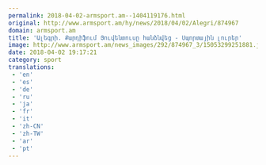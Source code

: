 ```yaml
---
permalink: 2018-04-02-armsport.am--1404119176.html
original: http://www.armsport.am/hy/news/2018/04/02/Alegri/874967
domain: armsport.am
title: 'Ալեգրի. Քարդիֆում Յուվենտուսը հանձնվեց - Սպորտային լուրեր'
image: http://www.armsport.am/news_images/292/874967_3/15053299251881.jpg
date: 2018-04-02 19:17:21
category: sport
translations: 
 - 'en'
 - 'es'
 - 'de'
 - 'ru'
 - 'ja'
 - 'fr'
 - 'it'
 - 'zh-CN'
 - 'zh-TW'
 - 'ar'
 - 'pt'
---
```


